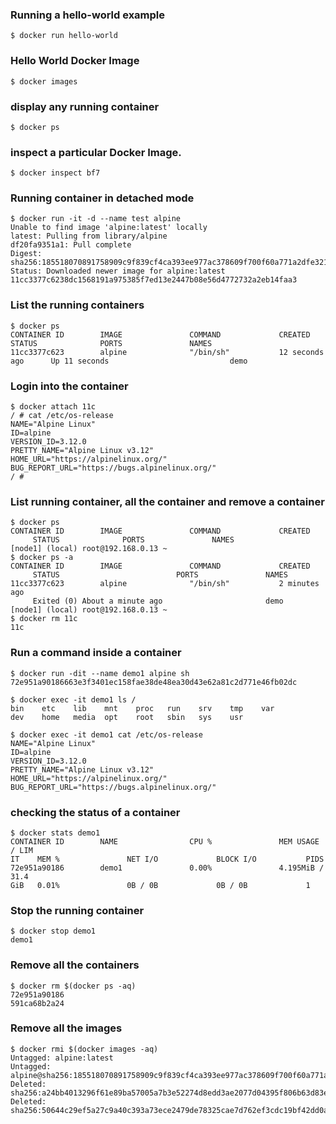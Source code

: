 ### Running a hello-world example
```
$ docker run hello-world
```
### Hello World Docker Image
```
$ docker images
```
### display any running container
```
$ docker ps
```
### inspect a particular Docker Image.
```
$ docker inspect bf7
```
### Running container in detached mode
```
$ docker run -it -d --name test alpine
Unable to find image 'alpine:latest' locally
latest: Pulling from library/alpine
df20fa9351a1: Pull complete 
Digest: sha256:185518070891758909c9f839cf4ca393ee977ac378609f700f60a771a2dfe321
Status: Downloaded newer image for alpine:latest
11cc3377c6238dc1568191a975385f7ed13e2447b08e56d4772732a2eb14faa3
```
### List the running containers
```
$ docker ps
CONTAINER ID        IMAGE               COMMAND             CREATED             STATUS              PORTS               NAMES
11cc3377c623        alpine              "/bin/sh"           12 seconds ago      Up 11 seconds                           demo
```
### Login into the container
```
$ docker attach 11c
/ # cat /etc/os-release 
NAME="Alpine Linux"
ID=alpine
VERSION_ID=3.12.0
PRETTY_NAME="Alpine Linux v3.12"
HOME_URL="https://alpinelinux.org/"
BUG_REPORT_URL="https://bugs.alpinelinux.org/"
/ # 
```
### List running container, all the container and remove a container 
```
$ docker ps
CONTAINER ID        IMAGE               COMMAND             CREATED        
     STATUS              PORTS               NAMES
[node1] (local) root@192.168.0.13 ~
$ docker ps -a
CONTAINER ID        IMAGE               COMMAND             CREATED        
     STATUS                          PORTS               NAMES
11cc3377c623        alpine              "/bin/sh"           2 minutes ago  
     Exited (0) About a minute ago                       demo
[node1] (local) root@192.168.0.13 ~
$ docker rm 11c
11c
```
### Run a command inside a container
```
$ docker run -dit --name demo1 alpine sh
72e951a90186663e3f3401ec158fae38de48ea30d43e62a81c2d771e46fb02dc

$ docker exec -it demo1 ls /
bin    etc    lib    mnt    proc   run    srv    tmp    var
dev    home   media  opt    root   sbin   sys    usr

$ docker exec -it demo1 cat /etc/os-release
NAME="Alpine Linux"
ID=alpine
VERSION_ID=3.12.0
PRETTY_NAME="Alpine Linux v3.12"
HOME_URL="https://alpinelinux.org/"
BUG_REPORT_URL="https://bugs.alpinelinux.org/"
```
### checking the status of a container
```
$ docker stats demo1
CONTAINER ID        NAME                CPU %               MEM USAGE / LIM
IT    MEM %               NET I/O             BLOCK I/O           PIDS
72e951a90186        demo1               0.00%               4.195MiB / 31.4
GiB   0.01%               0B / 0B             0B / 0B             1
```
### Stop the running container
```
$ docker stop demo1
demo1
```
### Remove all the containers
```
$ docker rm $(docker ps -aq)
72e951a90186
591ca68b2a24
```
### Remove all the images
```
$ docker rmi $(docker images -aq)
Untagged: alpine:latest
Untagged: alpine@sha256:185518070891758909c9f839cf4ca393ee977ac378609f700f60a771a2dfe321
Deleted: sha256:a24bb4013296f61e89ba57005a7b3e52274d8edd3ae2077d04395f806b63d83e
Deleted: sha256:50644c29ef5a27c9a40c393a73ece2479de78325cae7d762ef3cdc19bf42dd0a
```



